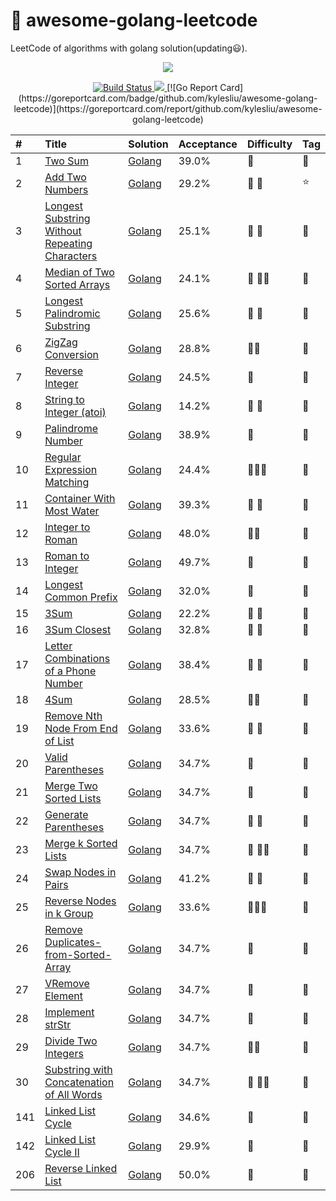 # 📝 awesome-golang-leetcode

LeetCode of algorithms with golang solution(updating:smiley:).

<p align="center"><img src="https://xpnet-public.oss-cn-hangzhou.aliyuncs.com/leetcode/leetcode.png"></p>

<p align="center">
    <a href="https://www.travis-ci.org/kylesliu/awesome-golang-leetcode">
        <img src="https://www.travis-ci.org/kylesliu/awesome-golang-leetcode.svg?branch=master" alt="Build Status">
    </a>
    <a href="https://codecov.io/gh/kylesliu/awesome-golang-leetcode">
      <img src="https://codecov.io/gh/kylesliu/awesome-golang-leetcode/branch/master/graph/badge.svg" />
    </a>
    [![Go Report Card](https://goreportcard.com/badge/github.com/kylesliu/awesome-golang-leetcode)](https://goreportcard.com/report/github.com/kylesliu/awesome-golang-leetcode)
</p>



| #    | Title            |   Solution     |   Acceptance   |    Difficulty  |  Tag          |
| :--- | :--------------- | :------------- | :------------- | :------------- | :------------- |
| 1    | [Two Sum][0001-url]  | [Golang][0001-golang] | 39.0%  |:purple_heart: |:eyes:|
| 2    | [Add Two Numbers][0002-url]  | [Golang][0002-golang] | 29.2%  |:purple_heart: :purple_heart: |:star:|
| 3    | [Longest Substring Without Repeating Characters][0003-url]  | [Golang][0003-golang] | 25.1%  |:purple_heart:  :purple_heart:|:eyes:|
| 4    | [Median of Two Sorted Arrays    ][0004-url]  | [Golang][0004-golang] | 24.1%  |:purple_heart: :purple_heart::purple_heart: |:eyes: |
| 5    | [Longest Palindromic Substring ][0005-url]  | [Golang][0005-golang] | 	25.6%  |:purple_heart: :purple_heart: |:eyes: |
| 6    | [ZigZag Conversion][0006-url]  | [Golang][0006-golang] |	28.8%  |:purple_heart::purple_heart: |:eyes: |
| 7    | [Reverse Integer][0007-url]  | [Golang][0007-golang] | 	24.5%  |:purple_heart: |:eyes: |
| 8    | [String to Integer (atoi)][0008-url]  | [Golang][0008-golang] | 	14.2%  |:purple_heart: :purple_heart: |:eyes: |
| 9    | [Palindrome Number][0009-url]  | [Golang][0009-golang] | 38.9%  |:purple_heart:  |:eyes: |
| 10   | [Regular Expression Matching][0010-url]  | [Golang][0010-golang]  | 24.4%  |:purple_heart::purple_heart::purple_heart:  | :eyes:|
| 11   | [Container With Most Water][0011-url]  | [Golang][0011-golang] | 	39.3%  |:purple_heart: :purple_heart:  |:eyes: |
| 12   | [Integer to Roman][0012-url]  | [Golang][0012-golang] | 48.0%  |:purple_heart::purple_heart:  |:eyes: |
| 13   | [Roman to Integer][0013-url]  | [Golang][0013-golang] | 49.7%  |:purple_heart:  | :eyes:|
| 14   | [Longest Common Prefix][0014-url]  | [Golang][0014-golang] | 	32.0%  |:purple_heart:  | :eyes:|
| 15   | [3Sum][0015-url]  | [Golang][0015-golang] | 22.2%  |:purple_heart: :purple_heart: |:eyes: |
| 16   | [3Sum Closest][0016-url]  | [Golang][0016-golang] | 32.8%  |:purple_heart:  :purple_heart:|:eyes: |
| 17   | [Letter Combinations of a Phone Number][0017-url]  | [Golang][0017-golang] | 38.4%  |:purple_heart: :purple_heart: |:eyes: |
| 18   | [4Sum][0018-url]  | [Golang][0018-golang] | 28.5% |:purple_heart::purple_heart:  |:eyes: |
| 19   | [Remove Nth Node From End of List][0018-url]  | [Golang][0019-golang] | 33.6% |:purple_heart: :purple_heart: | :eyes:|
| 20   | [Valid Parentheses ][0020-url]  | [Golang][0020-golang] | 34.7%  |:purple_heart: | :eyes:|
| 21   | [Merge Two Sorted Lists ][0021-url]  | [Golang][0021-golang] | 34.7%  |:purple_heart: | :eyes:|
| 22   | [Generate Parentheses ][0022-url]  | [Golang][0023-golang] | 34.7%  |:purple_heart: :purple_heart:| :eyes:|
| 23   | [Merge k Sorted Lists ][0023-url]  | [Golang][0023-golang] | 34.7%  |:purple_heart: :purple_heart::purple_heart:| :eyes:|
| 24   | [Swap Nodes in Pairs ][0024-url]  | [Golang][0024-golang] | 41.2%  |:purple_heart: :purple_heart: | :eyes:|
| 25   | [Reverse Nodes in k Group ][0020-url]  | [Golang][0025-golang] | 33.6%  |:purple_heart::purple_heart::purple_heart: | :eyes:|
| 26   | [Remove Duplicates-from-Sorted-Array][0026-url]  | [Golang][0026-golang] | 34.7%  |:purple_heart: | :eyes:|
| 27   | [VRemove Element ][0027-url]  | [Golang][0027-golang] | 34.7%  |:purple_heart: | :eyes:|
| 28   | [Implement strStr][0028-url]  | [Golang][0028-golang] | 34.7%  |:purple_heart: | :eyes:|
| 29   | [Divide Two Integers ][0029-url]  | [Golang][0029-golang] | 34.7%  |:purple_heart::purple_heart: | :eyes:|
| 30   | [Substring with Concatenation of All Words ][0030-url]  | [Golang][0030-golang] | 34.7%  |:purple_heart: :purple_heart::purple_heart:| :eyes:|
| 141  | [Linked List Cycle ][0020-url]  | [Golang][0141-golang] | 34.6%  |:purple_heart: | :eyes:|
| 142  | [Linked List Cycle II ][0020-url]  | [Golang][0142-golang] | 	29.9% |:purple_heart: | :eyes:|
| 206  | [Reverse Linked List ][0020-url]  | [Golang][0206-golang] | 50.0%  |:purple_heart: | :eyes:|



[src]: https://github.com/kylesliu/awesome-golang-leetcode
[companies]: https://github.com/kylesliu/awesome-golang-leetcode/blob/master/Companies.md

[0001-url]: https://leetcode.com/problems/two-sum
[0001-golang]: https://github.com/kylesliu/awesome-golang-leetcode/tree/master/src/0001.Two-Sum

[0002-url]: https://leetcode.com/problems/add-two-numbers
[0002-golang]: https://github.com/kylesliu/awesome-golang-leetcode/tree/master/src/0002.Add-Two-Numbers

[0003-url]: https://leetcode.com/problems/longest-substring-without-repeating-characters
[0003-golang]: https://github.com/kylesliu/awesome-golang-leetcode/tree/master/src/0003.Longest-Substring-Without-Repeating-Characters

[0004-url]: https://leetcode.com/problems/median-of-two-sorted-arrays
[0004-golang]: https://github.com/kylesliu/awesome-golang-leetcode/tree/master/src/0001.Two-Sum

[0005-url]: https://leetcode.com/problems/longest-palindromic-substring
[0005-golang]: https://github.com/kylesliu/awesome-golang-leetcode/tree/master/src/0001.Two-Sum

[0006-url]: https://leetcode.com/problems/zigzag-conversion
[0006-golang]: https://github.com/kylesliu/awesome-golang-leetcode/tree/master/src/0006.ZigZag-Conversion

[0007-url]: https://leetcode.com/problems/reverse-integer
[0007-golang]: https://github.com/kylesliu/awesome-golang-leetcode/tree/master/src/0007.Reverse-Integer

[0008-url]: https://leetcode.com/problems/string-to-integer-atoi
[0008-golang]: https://github.com/kylesliu/awesome-golang-leetcode/tree/master/src/0008.String-to-Integer-atoi

[0009-url]: https://leetcode.com/problems/palindrome-number
[0009-golang]: https://github.com/kylesliu/awesome-golang-leetcode/tree/master/src/0009.Palindrome-Number

[0010-url]: https://leetcode.com/problems/regular-expression-matching
[0010-golang]: https://github.com/kylesliu/awesome-golang-leetcode/tree/master/src/0010.Regular-Expression-Matching

[0011-url]: https://leetcode.com/problems/container-with-most-water
[0011-golang]: https://github.com/kylesliu/awesome-golang-leetcode/tree/master/src/0011.Container-With-Most-Water

[0012-url]: https://leetcode.com/problems/integer-to-roman
[0012-golang]: https://github.com/kylesliu/awesome-golang-leetcode/tree/master/src/0012.Integer-to-Roman

[0013-url]: https://leetcode.com/problems/roman-to-integer
[0013-golang]: https://github.com/kylesliu/awesome-golang-leetcode/tree/master/src/0013.Roman-to-Integer

[0014-url]: https://leetcode.com/problems/longest-common-prefix
[0014-golang]: https://github.com/kylesliu/awesome-golang-leetcode/tree/master/src/0014.Longest-Common-Prefix

[0015-url]: https://leetcode.com/problems/3sum
[0015-golang]: https://github.com/kylesliu/awesome-golang-leetcode/tree/master/src/0015.3Sum

[0016-url]: https://leetcode.com/problems/3sum-closest
[0016-golang]: https://github.com/kylesliu/awesome-golang-leetcode/tree/master/src/0016.3Sum-Closest

[0017-url]: https://leetcode.com/problems/letter-combinations-of-a-phone-number
[0017-golang]: https://github.com/kylesliu/awesome-golang-leetcode/tree/master/src/0017.Letter-Combinations-of-a-Phone-Number

[0018-url]: https://leetcode.com/problems/4sum
[0018-golang]: https://github.com/kylesliu/awesome-golang-leetcode/tree/master/src/0018.4Sum

[0019-url]: https://leetcode.com/problems/remove-nth-node-from-end-of-list
[0019-golang]: https://github.com/kylesliu/awesome-golang-leetcode/tree/master/src/0019.Remove-Nth-Node-From-End-of-List

[0020-url]: https://leetcode.com/problems/valid-parentheses
[0020-golang]: https://github.com/kylesliu/awesome-golang-leetcode/tree/master/src/0020.Valid-Parentheses

[0021-url]: https://leetcode.com/problems/merge-two-sorted-lists/description/
[0021-golang]: https://github.com/kylesliu/awesome-golang-leetcode/tree/master/src/0021.Merge-Two-Sorted-Lists

[0022-url]: https://leetcode.com/problems/generate-parentheses/description/
[0022-golang]: https://github.com/kylesliu/awesome-golang-leetcode/tree/master/src/0022.Generate-Parentheses

[0023-url]: https://leetcode.com/problems/merge-k-sorted-lists/description/
[0023-golang]: https://github.com/kylesliu/awesome-golang-leetcode/tree/master/src/0023.Merge-k-Sorted-Lists

[0024-url]: https://leetcode.com/problems/swap-nodes-in-pairs/description/
[0024-golang]: https://github.com/kylesliu/awesome-golang-leetcode/tree/master/src/0024.Swap-Nodes-in-Pairs

[0025-url]: https://leetcode.com/problems/reverse-nodes-in-k-group/
[0025-golang]: https://github.com/kylesliu/awesome-golang-leetcode/tree/master/src/0025.Reverse-Nodes-in-k-Group

[0026-url]: https://leetcode.com/problems/remove-duplicates-from-sorted-array/description/
[0026-golang]: https://github.com/kylesliu/awesome-golang-leetcode/tree/master/src/0026.Remove-Duplicates-from-Sorted-Array

[0027-url]: https://leetcode.com/problems/remove-element/description/
[0027-golang]: https://github.com/kylesliu/awesome-golang-leetcode/tree/master/src/0027.Remove-Element

[0028-url]: https://leetcode.com/problems/implement-strstr/description/
[0028-golang]: https://github.com/kylesliu/awesome-golang-leetcode/tree/master/src/0028.Implement-strStr

[0029-url]: https://leetcode.com/problems/divide-two-integers/description/
[0029-golang]: https://github.com/kylesliu/awesome-golang-leetcode/tree/master/src/0029.Divide-Two-Integers

[0030-url]: https://leetcode.com/problems/substring-with-concatenation-of-all-words/description/
[0030-golang]: https://github.com/kylesliu/awesome-golang-leetcode/tree/master/src/0030.Substring-with-Concatenation-of-All-Words

[0141-url]: https://leetcode.com/problems/linked-list-cycle/
[0141-golang]: https://github.com/kylesliu/awesome-golang-leetcode/tree/master/src/0141.Linked-List-Cycle

[0142-url]: https://leetcode.com/problems/linked-list-cycle-ii/
[0142-golang]: https://github.com/kylesliu/awesome-golang-leetcode/tree/master/src/0142.Linked-List-Cycle-II

[0206-url]: https://leetcode.com/problems/reverse-linked-list/
[0206-golang]: https://github.com/kylesliu/awesome-golang-leetcode/tree/master/src/0206.Reverse-Linked-List

